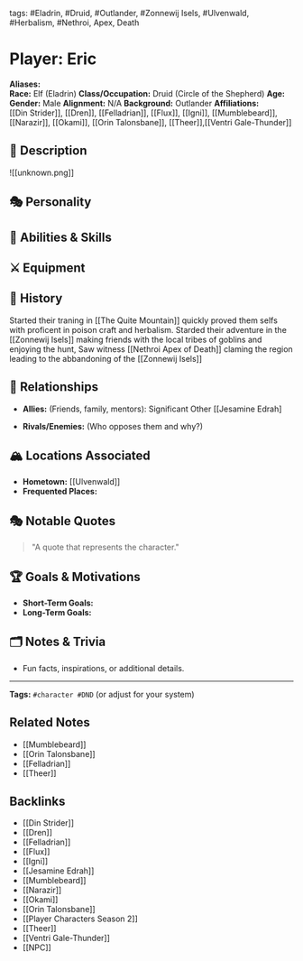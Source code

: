 tags: #Eladrin, #Druid, #Outlander, #Zonnewij Isels, #Ulvenwald, #Herbalism, #Nethroi, Apex, Death

# Player: Eric

**Aliases:**  
**Race:**  Elf (Eladrin)
**Class/Occupation:**  Druid (Circle of the Shepherd)
**Age:**  
**Gender:**  Male
**Alignment:**  N/A
**Background:**  Outlander
**Affiliations:**  
[[Din Strider]], [[Dren]], [[Felladrian]], [[Flux]], [[Igni]], [[Mumblebeard]], [[Narazir]], [[Okami]], [[Orin Talonsbane]], [[Theer]],[[Ventri Gale-Thunder]] 
## 📝 Description  
![[unknown.png]]

## 🎭 Personality  


## 🏹 Abilities & Skills  


## ⚔️ Equipment  


## 📖 History  
Started their traning in [[The Quite Mountain]] quickly proved them selfs with proficent in poison craft and herbalism. Starded their adventure in the [[Zonnewij Isels]] making friends with the local tribes of goblins and enjoying the hunt, Saw witness [[Nethroi Apex of Death]] claming the region leading to the abbandoning of the [[Zonnewij Isels]]

## 🧩 Relationships  
- **Allies:** (Friends, family, mentors): Significant Other [[Jesamine Edrah]
 
- **Rivals/Enemies:** (Who opposes them and why?)  

## 🏔️ Locations Associated  
- **Hometown:**  [[Ulvenwald]]
- **Frequented Places:**  

## 🎭 Notable Quotes  
> "A quote that represents the character."

## 🏆 Goals & Motivations  
- **Short-Term Goals:**  
- **Long-Term Goals:**  

## 🗂️ Notes & Trivia  
- Fun facts, inspirations, or additional details.  

---
**Tags:** `#character #DND` (or adjust for your system)  


## Related Notes
- [[Mumblebeard]]
- [[Orin Talonsbane]]
- [[Felladrian]]
- [[Theer]]

## Backlinks
- [[Din Strider]]
- [[Dren]]
- [[Felladrian]]
- [[Flux]]
- [[Igni]]
- [[Jesamine Edrah]]
- [[Mumblebeard]]
- [[Narazir]]
- [[Okami]]
- [[Orin Talonsbane]]
- [[Player Characters Season 2]]
- [[Theer]]
- [[Ventri Gale-Thunder]]
- [[NPC]]